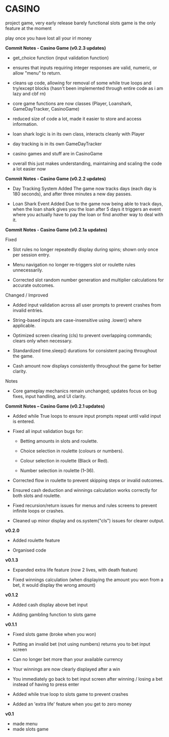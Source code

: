 # CASINO

project game, very early release barely functional slots game is the only feature at the moment

play once you have lost all your irl money

**Commit Notes - Casino Game (v0.2.3 updates)**

- get_choice function (input validation function)

- ensures that inputs requiring integer responses are valid, numeric, or allow "menu" to return.
- cleans up code, allowing for removal of some while true loops and try/except blocks (hasn't been implemented through entire code as i am lazy and cbf rn)

- core game functions are now classes (Player, Loanshark, GameDayTracker, CasinoGame)

- reduced size of code a lot, made it easier to store and access information.
- loan shark logic is in its own class, interacts cleanly with Player
- day tracking is in its own GameDayTracker
- casino games and stuff are in CasinoGame
- overall this just makes understanding, maintaining and scaling the code a lot easier now

**Commit Notes - Casino Game (v0.2.2 updates)**

- Day Tracking System Added
The game now tracks days (each day is 180 seconds), and after three minutes a new day passes.

- Loan Shark Event Added
Due to the game now being able to track days, when the loan shark gives you the loan after 5 days it triggers an event where you actually have to pay the loan or find another way to deal with it.

**Commit Notes - Casino Game (v0.2.1a updates)**

Fixed

- Slot rules no longer repeatedly display during spins; shown only once per session entry.

- Menu navigation no longer re-triggers slot or roulette rules unnecessarily.

- Corrected slot random number generation and multiplier calculations for accurate outcomes.

Changed / Improved

- Added input validation across all user prompts to prevent crashes from invalid entries.

- String-based inputs are case-insensitive using .lower() where applicable.

- Optimized screen clearing (cls) to prevent overlapping commands; clears only when necessary.

- Standardized time.sleep() durations for consistent pacing throughout the game.

- Cash amount now displays consistently throughout the game for better clarity.

Notes

- Core gameplay mechanics remain unchanged; updates focus on bug fixes, input handling, and UI clarity.

**Commit Notes – Casino Game (v0.2.1 updates)**

- Added while True loops to ensure input prompts repeat until valid input is entered.

- Fixed all input validation bugs for:

    - Betting amounts in slots and roulette.

    - Choice selection in roulette (colours or numbers).

    - Colour selection in roulette (Black or Red).

    - Number selection in roulette (1–36).

- Corrected flow in roulette to prevent skipping steps or invalid outcomes.

- Ensured cash deduction and winnings calculation works correctly for both slots and roulette.

- Fixed recursion/return issues for menus and rules screens to prevent infinite loops or crashes.

- Cleaned up minor display and os.system("cls") issues for clearer output.

**v0.2.0**

- Added roulette feature

- Organised code

**v0.1.3**

- Expanded extra life feature (now 2 lives, with death feature)

- Fixed winnings calculation (when displaying the amount you won from a bet, it would display the wrong amount)

**v0.1.2**

- Added cash display above bet input

- Adding gambling function to slots game

**v0.1.1**

- Fixed slots game (broke when you won)

- Putting an invalid bet (not using numbers) returns you to bet input screen

- Can no longer bet more than your available currency

- Your winnings are now clearly displayed after a win

- You immediately go back to bet input screen after winning / losing a bet instead of having to press enter

- Added while true loop to slots game to prevent crashes

- Added an 'extra life' feature when you get to zero money

**v0.1**

- made menu
- made slots game
